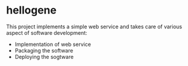# hellogene
This project implements a simple web service and takes care of various aspect of software development: 
- Implementation of web service
- Packaging the software
- Deploying the sogtware
